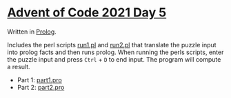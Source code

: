 # [Advent of Code 2021 Day 5](https://adventofcode.com/2021/day/5)

Written in [Prolog](https://en.wikipedia.org/wiki/Prolog).

Includes the perl scripts [run1.pl](run1.pl) and [run2.pl](run2.pl) that translate the puzzle input into prolog facts and then runs prolog. When running the perls scripts, enter the puzzle input and  press `Ctrl` + `D` to end input. The program will compute a result.

  * Part 1: [part1.pro](part1.pro)
  * Part 2: [part2.pro](part2.pro)
